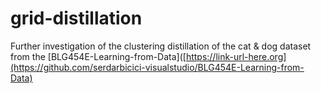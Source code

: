 # grid-distillation
Further investigation of the clustering distillation of the cat &amp; dog dataset from the 
[BLG454E-Learning-from-Data]([https://link-url-here.org](https://github.com/serdarbicici-visualstudio/BLG454E-Learning-from-Data)
